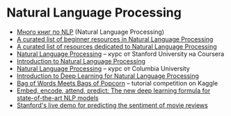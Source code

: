 # Natural Language Processing

* [Много книг по NLP](https://www.dropbox.com/sh/b1c2ulwua9zy574/AACswS1E0IB9LdPDxQ6fexm4a?dl=0) (Natural Language Processing)
* [A curated list of beginner resources in Natural Language Processing](https://github.com/gutfeeling/beginner_nlp)
* [A curated list of resources dedicated to Natural Language Processing](https://github.com/keon/awesome-nlp)
* [Natural Language Processing](https://www.coursera.org/course/nlp) – курс от Stanford University на Coursera
* [Introduction to Natural Language Processing](https://www.coursera.org/learn/nlpintro)
* [Natural Language Processing](https://www.coursera.org/course/nlangp) – курс от Columbia University
* [Introduction to Deep Learning for Natural Language Processing](https://github.com/rouseguy/europython2016_dl-nlp)
* [Bag of Words Meets Bags of Popcorn](https://www.kaggle.com/c/word2vec-nlp-tutorial) – tutorial competition on Kaggle
* [Embed, encode, attend, predict: The new deep learning formula for state-of-the-art NLP models](https://explosion.ai/blog/deep-learning-formula-nlp)
* [Stanford's live demo for predicting the sentiment of movie reviews](http://nlp.stanford.edu/sentiment/)
